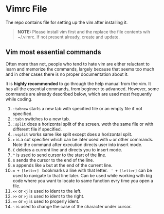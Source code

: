 # Vimrc File


The repo contains file for setting up the vim after installing it. 


> **NOTE:** Please install vim first and the replace the file contents wih ~/.vimrc. If not present already, create and update. 


## Vim most essential commands

Often more than not, people who tend to hate vim are either reluctant to learn and memorize the commands, largely because that seems too much and in other cases there is no proper documentation about it. 

It is **highly recommended** to go through the help manual from the vim. It has all the essential commands, from beginner to advanced. However, some commands are already described below, which are used most frequently while coding.



1. `:tabnew` starts a new tab with specified file or an empty file if not specified.
2. `:tabn` switches to a new tab.
3. `:split` does a horizontal split of the screen. woth the same file or with different file if specified. 
4. `:vsplit` works same like split except does a horizontal split. 
5. `c` is a cut specifier which can be later used with `w` or other commands. Note the command after execution directs user into insert mode. 
6. `C` deletes a current line and directs you to insert mode. 
7. `^` is used to send cursor to the start of the line. 
8. `$` sends the cursor to the end of the line.
9. `A` appends like `a` but at the end of the current line.
10. `m + [letter] ` bookmarks a line with that letter. ` ' + [letter]` can be used to navigate to that line later. Can be used while working with big code where you want to locate to same function evry time you open a file.
11. `<<` or `<j` is used to ident to the left.  
12. `>>` or `>j` is used to ident to the right.
13. `==` or `=j` is used to properly ident. 
14. `~` is used to change the case of the character under cursor.
